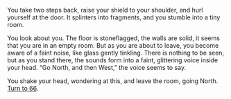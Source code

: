 You take two steps back, raise your shield to
your shoulder, and hurl yourself at the door. It
splinters into fragments, and you stumble into
a tiny room.

You look about you. The floor is stoneflagged,
the walls are solid, it seems that you
are in an empty room. But as you are about to
leave, you become aware of a faint noise, like
glass gently tinkling. There is nothing to be
seen, but as you stand there, the sounds form
into a faint, glittering voice inside your head.
“Go North, and then West,” the voice seems
to say.

You shake your head, wondering at this,
and leave the room, going North. [Turn to 66](66).
